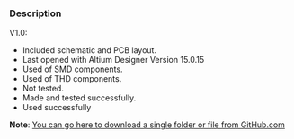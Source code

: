 ### Description

V1.0:
- Included schematic and PCB layout.
- Last opened with Altium Designer Version 15.0.15
- Used of SMD components.
- Used of THD components.
- Not tested.
- Made and tested successfully.
- Used successfully

**Note**: [You can go here to download a single folder or file from GitHub.com](https://minhaskamal.github.io/DownGit/#/home)

